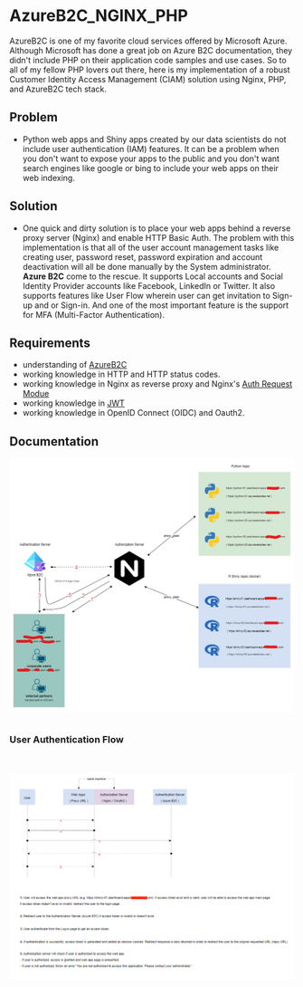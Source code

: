 # AzureB2C_NGINX_PHP
AzureB2C is one of my favorite cloud services offered by Microsoft Azure. Although Microsoft has done a great job on Azure B2C documentation, they didn't include PHP on their application code samples and use cases. So to all of my fellow PHP lovers out there, here is my implementation of a robust Customer Identity Access Management (CIAM) solution using Nginx, PHP, and AzureB2C tech stack.

## Problem
- Python web apps and Shiny apps created by our data scientists do not include user authentication (IAM) features. It can be a problem when you don't want to expose your apps to the public and you don't want search engines like google or bing to include your web apps on their web indexing.

## Solution
- One quick and dirty solution is to place your web apps behind a reverse proxy server (Nginx) and enable HTTP Basic Auth. The problem with this implementation is that all of the user account management tasks like creating user, password reset, password expiration and account deactivation will all be done manually by the System administrator. **Azure B2C** come to the rescue. It supports Local accounts and Social Identity Provider accounts like Facebook, LinkedIn or Twitter. It also supports features like User Flow wherein user can get invitation to Sign-up and or Sign-in. And one of the most important feature is the support for MFA (Multi-Factor Authentication).

## Requirements
- understanding of [AzureB2C](https://docs.microsoft.com/en-us/azure/active-directory-b2c/overview)
- working knowledge in HTTP and HTTP status codes.
- working knowledge in Nginx as reverse proxy and Nginx's [Auth Request Modue](http://nginx.org/en/docs/http/ngx_http_auth_request_module.html)
- working knowledge in [JWT](https://jwt.io/introduction)
- working knowledge in OpenID Connect (OIDC) and Oauth2.

## Documentation
<img align="center" src="azure_b2c_diagram.png"/>
<br/>
<br/>

### User Authentication Flow
<br/>
<br/>
<img align="center" src="azureB2C_auth_flow.png" />
